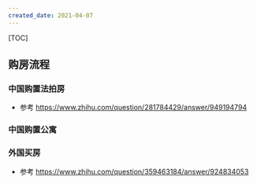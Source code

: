 ```yaml
---
created_date: 2021-04-07
---
```


[TOC]

## 购房流程
### 中国购置法拍房
- 参考 https://www.zhihu.com/question/281784429/answer/949194794

### 中国购置公寓


### 外国买房
- 参考 https://www.zhihu.com/question/359463184/answer/924834053
